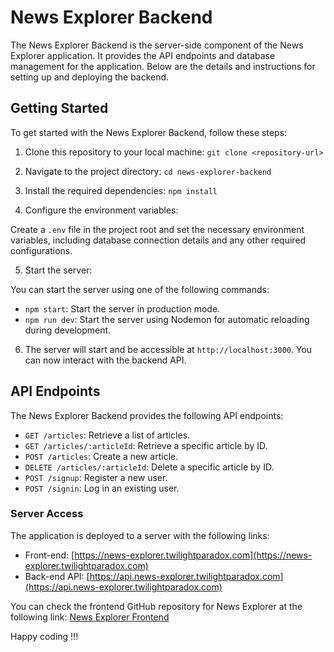 # News Explorer Backend

The News Explorer Backend is the server-side component of the News Explorer application. It provides the API endpoints and database management for the application. Below are the details and instructions for setting up and deploying the backend.

## Getting Started

To get started with the News Explorer Backend, follow these steps:

1. Clone this repository to your local machine:
   `git clone <repository-url>`

2. Navigate to the project directory:
   `cd news-explorer-backend`

3. Install the required dependencies:
   `npm install`

4. Configure the environment variables:

Create a `.env` file in the project root and set the necessary environment variables, including database connection details and any other required configurations.

5. Start the server:

You can start the server using one of the following commands:

- `npm start`: Start the server in production mode.
- `npm run dev`: Start the server using Nodemon for automatic reloading during development.

6. The server will start and be accessible at `http://localhost:3000`. You can now interact with the backend API.

## API Endpoints

The News Explorer Backend provides the following API endpoints:

- `GET /articles`: Retrieve a list of articles.
- `GET /articles/:articleId`: Retrieve a specific article by ID.
- `POST /articles`: Create a new article.
- `DELETE /articles/:articleId`: Delete a specific article by ID.
- `POST /signup`: Register a new user.
- `POST /signin`: Log in an existing user.

### Server Access

The application is deployed to a server with the following links:

- Front-end: [https://news-explorer.twilightparadox.com](https://news-explorer.twilightparadox.com)
- Back-end API: [https://api.news-explorer.twilightparadox.com](https://api.news-explorer.twilightparadox.com)

You can check the frontend GitHub repository for News Explorer at the following link: [News Explorer Frontend](https://github.com/SalmanDMA/news-explorer-frontend)

Happy coding !!!
